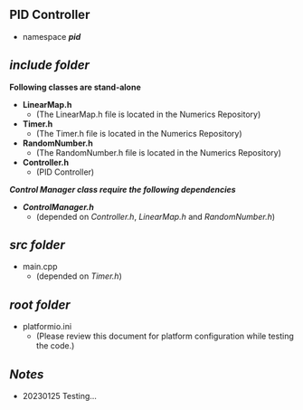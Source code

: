 ## PID Controller

- namespace ***pid***

## ***include folder***

**Following classes are stand-alone**
- **LinearMap.h**      
    - (The LinearMap.h file is located in the Numerics Repository)
- **Timer.h**          
    - (The Timer.h file is located in the Numerics Repository)
- **RandomNumber.h**   
    - (The RandomNumber.h file is located in the Numerics Repository)
- **Controller.h**         
    - (PID Controller)

***Control Manager class require the following dependencies***
+ ***ControlManager.h***     
    - (depended on *Controller.h*, *LinearMap.h* and *RandomNumber.h*)

## ***src folder***

- main.cpp  
    - (depended on *Timer.h*)

## ***root folder***

- platformio.ini        
    - (Please review this document for platform configuration while testing the code.)

## ***Notes***

- 20230125 Testing...

